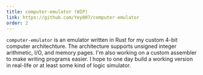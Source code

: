 ```yaml
---
title: computer-emulator (WIP)
link: https://github.com/Yey007/computer-emulator
order: 2
---
```


`computer-emulator` is an emulator written in Rust for my custom 4-bit computer
architechture. The architecture supports unsigned integer arithmetic, I/O,
and memory pages. I'm also working on a custom assembler to make writing programs
easier. I hope to one day build a working version in real-life or at least
some kind of logic simulator.

